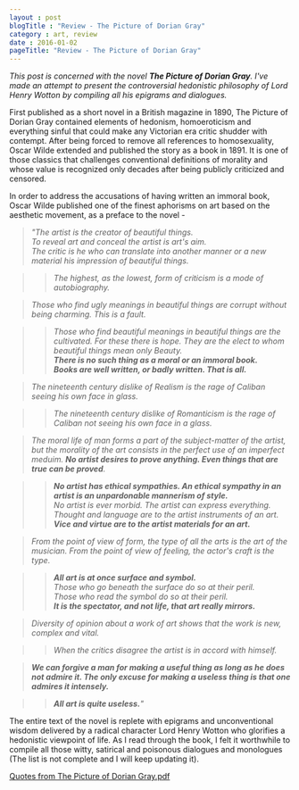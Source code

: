 ```yaml
---
layout : post
blogTitle : "Review - The Picture of Dorian Gray"
category : art, review
date : 2016-01-02
pageTitle: "Review - The Picture of Dorian Gray"
---
```

*This post is concerned with the novel **The Picture of Dorian Gray**. I\'ve made an attempt to present the controversial hedonistic philosophy of Lord Henry Wotton by compiling all his epigrams and dialogues\.*

First published as a short novel in a British magazine in 1890, The Picture of Dorian Gray contained elements of hedonism, homoeroticism and everything sinful that could make any Victorian era critic shudder with contempt. After being forced to remove all references to homosexuality, Oscar Wilde extended and published the story as a book in 1891. It is one of those classics that challenges conventional definitions of morality and whose value is recognized only decades after being publicly criticized and censored.

In order to address the accusations of having written an immoral book, Oscar Wilde published one of the finest aphorisms on art based on the aesthetic movement, as a preface to the novel \-

> *\"The artist is the creator of beautiful things\. <br/>
> To reveal art and conceal the artist is art\'s aim\. <br/>
> The critic is he who can translate into another manner or a new material his impression of beautiful things\.* <br/>

> > *The highest, as the lowest, form of criticism is a mode of autobiography\.* <br/>

> *Those who find ugly meanings in beautiful things are corrupt without being charming\. This is a fault\.* <br/>

> > _Those who find beautiful meanings in beautiful things are the cultivated\. For these there is hope\.
> > They are the elect to whom beautiful things mean only Beauty\. <br/>
> > **There is no such thing as a moral or an immoral book\.** <br/>
> > **Books are well written, or badly written\. That is all\.**_

> *The nineteenth century dislike of Realism is the rage of Caliban seeing his own face in glass.*

> > *The nineteenth century dislike of Romanticism is the rage of Caliban not seeing his own face in a glass\.*

> _The moral life of man forms a part of the subject\-matter of the artist, but the morality of the art consists in the perfect use of an imperfect meduim\. **No artist desires to prove anything\. Even things that are true can be proved**\._

> > _**No artist has ethical sympathies\. An ethical sympathy in an artist is an unpardonable mannerism of style\.** <br/>
> > No artist is ever morbid\. The artist can express everything\. <br/>
> > Thought and language are to the artist instruments of an art\. <br/>
> > **Vice and virtue are to the artist materials for an art.**_

> *From the point of view of form, the type of all the arts is the art of the musician\. From the point of view of feeling, the actor\'s craft is the type.*

> > _**All art is at once surface and symbol\.** <br/>
> > Those who go beneath the surface do so at their peril\. <br/>
> > Those who read the symbol do so at their peril\. <br/>
> > **It is the spectator, and not life, that art really mirrors\.**_

> *Diversity of opinion about a work of art shows that the work is new, complex and vital\.*

> > _When the critics disagree the artist is in accord with himself\._

> _**We can forgive a man for making a useful thing as long as he does not admire it\. The only excuse for making a useless thing is that one admires it intensely\.**_

> > _**All art is quite useless\.**\"_

The entire text of the novel is replete with epigrams and unconventional wisdom delivered by a radical character Lord Henry Wotton who glorifies a hedonistic viewpoint of life. As I read through the book, I felt it worthwhile to compile all those witty, satirical and poisonous dialogues and monologues (The list is not complete and I will keep updating it).

[Quotes from The Picture of Dorian Gray.pdf](https://morphinity.github.io/assets/dorian_gray.pdf)
